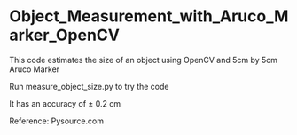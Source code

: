 # Object_Measurement_with_Aruco_Marker_OpenCV
 This code estimates the size of an object using OpenCV and 5cm by 5cm Aruco Marker

 Run measure_object_size.py to try the code 
 
 It has an accuracy of ± 0.2 cm

 Reference: Pysource.com
